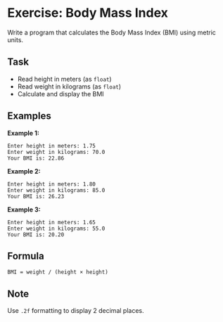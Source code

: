 # Exercise: Body Mass Index

Write a program that calculates the Body Mass Index (BMI) using metric units.

## Task
- Read height in meters (as `float`)
- Read weight in kilograms (as `float`)
- Calculate and display the BMI

## Examples
**Example 1:**
```
Enter height in meters: 1.75
Enter weight in kilograms: 70.0
Your BMI is: 22.86
```

**Example 2:**
```
Enter height in meters: 1.80
Enter weight in kilograms: 85.0
Your BMI is: 26.23
```

**Example 3:**
```
Enter height in meters: 1.65
Enter weight in kilograms: 55.0
Your BMI is: 20.20
```

## Formula
`BMI = weight / (height × height)`

## Note
Use `.2f` formatting to display 2 decimal places.